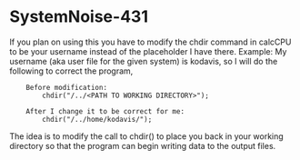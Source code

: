 # SystemNoise-431

If you plan on using this you have to modify the chdir command in calcCPU to be your username instead of the placeholder I have there.
Example:
    My username (aka user file for the given system) is kodavis, so I will do the following to correct the program,

        Before modification:
            chdir("/../<PATH TO WORKING DIRECTORY>");

        After I change it to be correct for me:
            chdir("/../home/kodavis/"); 

The idea is to modify the call to chdir() to place you back in your working directory so that the program can begin writing data to the output files. 
